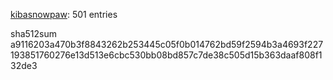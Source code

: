 [kibasnowpaw](https://github.com/kibasnowpaw): 501 entries

sha512sum a9116203a470b3f8843262b253445c05f0b014762bd59f2594b3a4693f227193851760276e13d513e6cbc530bb08bd857c7de38c505d15b363daaf808f132de3
